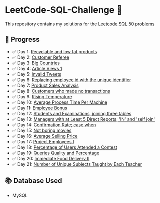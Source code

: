 # LeetCode-SQL-Challenge 🚀  
This repository contains my solutions for the [Leetcode SQL 50 problems](https://leetcode.com/studyplan/top-sql-50/)

## 📌 Progress
- ✅ Day 1: [Recyclable and low fat products](https://github.com/Jia-Menahil/LeetCode-SQL-Challenge/blob/main/1757.%20Recyclable%20and%20Low%20Fat%20Products.sql)
- ✅ Day 2: [Customer Referee](https://github.com/Jia-Menahil/LeetCode-SQL-Challenge/blob/main/584.%20Find%20Customer%20Referee.sql)
- ✅ Day 3: [Big Countries](https://github.com/Jia-Menahil/LeetCode-SQL-Challenge/blob/main/595.%20Big%20Countries.sql)
- ✅ Day 4: [Article Views 1](https://github.com/Jia-Menahil/LeetCode-SQL-Challenge/blob/main/1148.%20Article%20Views%20I.sql)
- ✅ Day 5: [Invalid Tweets](https://github.com/Jia-Menahil/LeetCode-SQL-Challenge/blob/main/1683.%20Invalid%20Tweets.sql)
- ✅ Day 6: [Replacing employee id with the unique identifier](https://github.com/Jia-Menahil/LeetCode-SQL-Challenge/blob/main/1378.%20Replace%20Employee%20ID%20With%20The%20Unique%20Identifier.sql)
- ✅ Day 7: [Product Sales Analysis](https://github.com/Jia-Menahil/LeetCode-SQL-Challenge/blob/main/1068.%20Product%20Sales%20Analysis%20I.sql)
- ✅ Day 8: [Customers who made no transactions](https://github.com/Jia-Menahil/LeetCode-SQL-Challenge/blob/main/1581.%20Customer%20Who%20Visited%20but%20Did%20Not%20Make%20Any%20Transactions.sql)
- ✅ Day 9: [Rising Temperature](https://github.com/Jia-Menahil/LeetCode-SQL-Challenge/blob/main/197.%20Rising%20Temperature.sql)
- ✅ Day 10: [Average Process Time Per Machine](https://github.com/Jia-Menahil/LeetCode-SQL-Challenge/blob/main/1661.%20Average%20Time%20of%20Process%20per%20Machine.sql)
- ✅ Day 11: [Employee Bonus](https://github.com/Jia-Menahil/LeetCode-SQL-Challenge/blob/main/577.%20Employee%20Bonus.sql)
- ✅ Day 12: [Students and Examinations, joining three tables](https://github.com/Jia-Menahil/LeetCode-SQL-Challenge/blob/main/1280.%20Students%20and%20Examinations.sql)
- ✅ Day 13: [Managers with at Least 5 Direct Reports; 'IN' and 'self join'](https://github.com/Jia-Menahil/LeetCode-SQL-Challenge/blob/main/570.%20Managers%20with%20at%20Least%205%20Direct%20Reports.sql)
- ✅ Day 14: [Confirmation Rate; case when](https://github.com/Jia-Menahil/LeetCode-SQL-Challenge/blob/main/1934.%20Confirmation%20Rate.sql)
- ✅ Day 15: [Not boring movies](https://github.com/Jia-Menahil/LeetCode-SQL-Challenge/blob/main/620.%20Not%20Boring%20Movies.sql)
- ✅ Day 16: [Average Selling Price](https://github.com/Jia-Menahil/LeetCode-SQL-Challenge/blob/main/1251.%20Average%20Selling%20Price.sql)
- ✅ Day 17: [Project Employees I](https://github.com/Jia-Menahil/LeetCode-SQL-Challenge/blob/main/1075.%20Project%20Employees%20I.sql)
- ✅ Day 18: [Percentage of Users Attended a Contest](https://github.com/Jia-Menahil/LeetCode-SQL-Challenge/blob/main/1633.%20Percentage%20of%20Users%20Attended%20a%20Contest.sql)
- ✅ Day 19: [Queries Quality and Percentage](https://github.com/Jia-Menahil/LeetCode-SQL-Challenge/blob/main/1211.%20Queries%20Quality%20and%20Percentage.sql)
- ✅ Day 20: [Immediate Food Delivery II](https://github.com/Jia-Menahil/LeetCode-SQL-Challenge/blob/main/1174.%20Immediate%20Food%20Delivery%20II.sql)
- ✅ Day 21: [Number of Unique Subjects Taught by Each Teacher](https://github.com/Jia-Menahil/LeetCode-SQL-Challenge/blob/main/2356.%20Number%20of%20Unique%20Subjects%20Taught%20by%20Each%20Teacher.sql)
  
## 📚 Database Used  
- MySQL  
